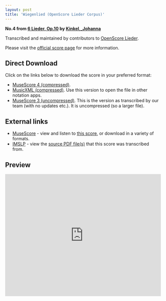 ```yaml
---
layout: post
title: 'Wiegenlied (OpenScore Lieder Corpus)'
---
```


__No.4 from [6 Lieder, Op.10](https://fourscoreandmore.org/openscore/lieder/Kinkel,_Johanna/6_Lieder,_Op.10/) by [Kinkel,_Johanna](https://fourscoreandmore.org/openscore/lieder/Kinkel,_Johanna)__

Transcribed and maintained by contributors to [OpenScore Lieder].

Please visit the [official score page] for more information.

[official score page]: https://musescore.com/openscore-lieder-corpus/scores/6177442
[OpenScore Lieder]: https://musescore.com/openscore-lieder-corpus

## Direct Download

Click on the links below to download the score in your preferred format:
- [MuseScore 4 (compressed)](https://github.com/openscore/lieder/blob/main/scores/Kinkel,_Johanna/6_Lieder,_Op.10/4_Wiegenlied/lc6177442.mscz?raw=true).
- [MusicXML (compressed)](https://github.com/openscore/lieder/blob/main/scores/Kinkel,_Johanna/6_Lieder,_Op.10/4_Wiegenlied/lc6177442.mxl?raw=true). Use this version to open the file in other notation apps.
- [MuseScore 3 (uncompressed)](https://github.com/openscore/lieder/blob/main/scores/Kinkel,_Johanna/6_Lieder,_Op.10/4_Wiegenlied/lc6177442.mscx?raw=true). This is the version as transcribed by our team (with no updates etc.). It is uncompressed (so a larger file).

## External links

- [MuseScore] - view and listen to [this score][MuseScore], or download in a variety of formats.
- [IMSLP] - view the [source PDF file(s)][IMSLP] that this score was transcribed from.

[MuseScore]: https://musescore.com/score/6177442
[IMSLP]: https://imslp.org/wiki/Special:ReverseLookup/618113

## Preview

<iframe width="100%" height="394" src="https://musescore.com/openscore-lieder-corpus/scores/6177442/embed" frameborder="0" allowfullscreen allow="autoplay; fullscreen"></iframe>
